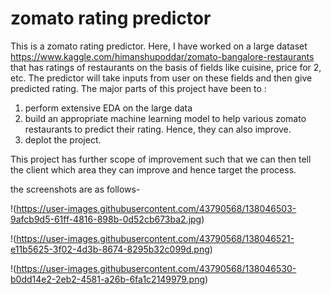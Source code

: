 # zomato rating predictor 

This is a zomato rating predictor. Here, I have worked on a large dataset https://www.kaggle.com/himanshupoddar/zomato-bangalore-restaurants that has ratings of restaurants on the basis of fields like cuisine,
price for 2, etc. 
The predictor will take inputs from user on these fields and then give predicted rating. 
The major parts of this project have been to :
1) perform extensive EDA on the large data
2) build an appropriate machine learning model to help various zomato restaurants to predict their rating. Hence, they can also improve. 
3) deplot the project. 

This project has further scope of improvement such that we can then tell the client which area they can improve and hence target the process. 

the screenshots are as follows-

!(https://user-images.githubusercontent.com/43790568/138046503-9afcb9d5-61ff-4816-898b-0d52cb673ba2.jpg)

!(https://user-images.githubusercontent.com/43790568/138046521-e11b5625-3f02-4d3b-8674-8295b32c099d.png)

!(https://user-images.githubusercontent.com/43790568/138046530-b0dd14e2-2eb2-4581-a26b-6fa1c2149979.png)
